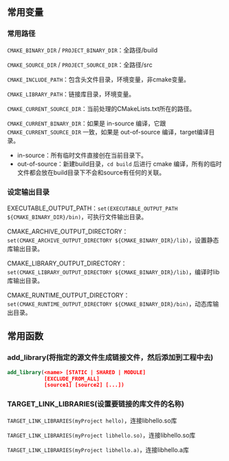 ## 常用变量

### 常用路径

`CMAKE_BINARY_DIR` / `PROJECT_BINARY_DIR`：全路径/build

`CMAKE_SOURCE_DIR` / `PROJECT_SOURCE_DIR`：全路径/src

`CMAKE_INCLUDE_PATH`：包含头文件目录，环境变量，非cmake变量。

`CMAKE_LIBRARY_PATH`：链接库目录，环境变量。

`CMAKE_CURRENT_SOURCE_DIR`：当前处理的CMakeLists.txt所在的路径。

`CMAKE_CURRENT_BINARY_DIR`：如果是 in-source 编译，它跟 `CMAKE_CURRENT_SOURCE_DIR` 一致，如果是 out-of-source 编译，target编译目录。



- in-source：所有临时文件直接创在当前目录下。
- out-of-source：新建build目录，`cd build` 后进行 cmake 编译，所有的临时文件都会放在build目录下不会和source有任何的关联。



### 设定输出目录

EXECUTABLE_OUTPUT_PATH：`set(EXECUTABLE_OUTPUT_PATH ${CMAKE_BINARY_DIR}/bin)`，可执行文件输出目录。

CMAKE_ARCHIVE_OUTPUT_DIRECTORY：`set(CMAKE_ARCHIVE_OUTPUT_DIRECTORY ${CMAKE_BINARY_DIR}/lib)`，设置静态库输出目录。

CMAKE_LIBRARY_OUTPUT_DIRECTORY：`set(CMAKE_LIBRARY_OUTPUT_DIRECTORY ${CMAKE_BINARY_DIR}/lib)`，编译时lib库输出目录。

CMAKE_RUNTIME_OUTPUT_DIRECTORY：`set(CMAKE_RUNTIME_OUTPUT_DIRECTORY ${CMAKE_BINARY_DIR}/bin)`，动态库输出目录。





## 常用函数

### add_library(将指定的源文件生成链接文件，然后添加到工程中去)

```cmake
add_library(<name> [STATIC | SHARED | MODULE]
            [EXCLUDE_FROM_ALL]
            [source1] [source2] [...])
```



### TARGET_LINK_LIBRARIES(设置要链接的库文件的名称)

`TARGET_LINK_LIBRARIES(myProject hello)`，连接libhello.so库

`TARGET_LINK_LIBRARIES(myProject libhello.so)`，连接libhello.so库

`TARGET_LINK_LIBRARIES(myProject libhello.a)`，连接libhello.a库

